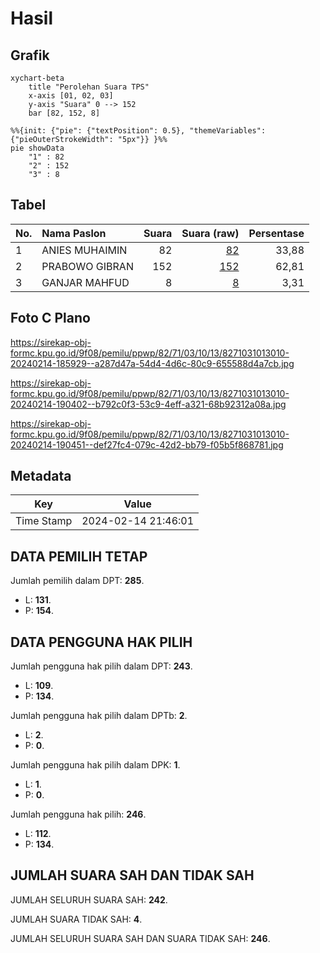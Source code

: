 # Hasil

## Grafik

```mermaid
xychart-beta
    title "Perolehan Suara TPS"
    x-axis [01, 02, 03]
    y-axis "Suara" 0 --> 152
    bar [82, 152, 8]
```

```mermaid
%%{init: {"pie": {"textPosition": 0.5}, "themeVariables": {"pieOuterStrokeWidth": "5px"}} }%%
pie showData
    "1" : 82
    "2" : 152
    "3" : 8
```

## Tabel

| No. | Nama Paslon    | Suara | Suara (raw) | Persentase |
|:--- |:-------------- | -----:| -----------:| ----------:|
| 1   | ANIES MUHAIMIN | 82    | [82][p-1]   | 33,88      |
| 2   | PRABOWO GIBRAN | 152   | [152][p-2]  | 62,81      |
| 3   | GANJAR MAHFUD  | 8     | [8][p-3]    | 3,31       |


[p-1]: https://github.com/gigit-pemilu/pemilu-2024-82-maluku-utara/blob/main/pilpres/hitung-suara/sub/82-maluku-utara/sub/71-kota-ternate/sub/03-kota-ternate-utara/sub/1013-dufa-dufa/sub/010-tps/sub/paslon-1.txt
[p-2]: https://github.com/gigit-pemilu/pemilu-2024-82-maluku-utara/blob/main/pilpres/hitung-suara/sub/82-maluku-utara/sub/71-kota-ternate/sub/03-kota-ternate-utara/sub/1013-dufa-dufa/sub/010-tps/sub/paslon-2.txt
[p-3]: https://github.com/gigit-pemilu/pemilu-2024-82-maluku-utara/blob/main/pilpres/hitung-suara/sub/82-maluku-utara/sub/71-kota-ternate/sub/03-kota-ternate-utara/sub/1013-dufa-dufa/sub/010-tps/sub/paslon-3.txt

## Foto C Plano

https://sirekap-obj-formc.kpu.go.id/9f08/pemilu/ppwp/82/71/03/10/13/8271031013010-20240214-185929--a287d47a-54d4-4d6c-80c9-655588d4a7cb.jpg

https://sirekap-obj-formc.kpu.go.id/9f08/pemilu/ppwp/82/71/03/10/13/8271031013010-20240214-190402--b792c0f3-53c9-4eff-a321-68b92312a08a.jpg

https://sirekap-obj-formc.kpu.go.id/9f08/pemilu/ppwp/82/71/03/10/13/8271031013010-20240214-190451--def27fc4-079c-42d2-bb79-f05b5f868781.jpg


## Metadata

| Key        | Value               |
| ---------- | ------------------- |
| Time Stamp | 2024-02-14 21:46:01 |


## DATA PEMILIH TETAP

Jumlah pemilih dalam DPT: **285**.
 * L: **131**.
 * P: **154**.

## DATA PENGGUNA HAK PILIH

Jumlah pengguna hak pilih dalam DPT: **243**.
 * L: **109**.
 * P: **134**.

Jumlah pengguna hak pilih dalam DPTb: **2**.
 * L: **2**.
 * P: **0**.

Jumlah pengguna hak pilih dalam DPK: **1**.
 * L: **1**.
 * P: **0**.

Jumlah pengguna hak pilih: **246**.
 * L: **112**.
 * P: **134**.

## JUMLAH SUARA SAH DAN TIDAK SAH

JUMLAH SELURUH SUARA SAH: **242**.

JUMLAH SUARA TIDAK SAH: **4**.

JUMLAH SELURUH SUARA SAH DAN SUARA TIDAK SAH: **246**.


